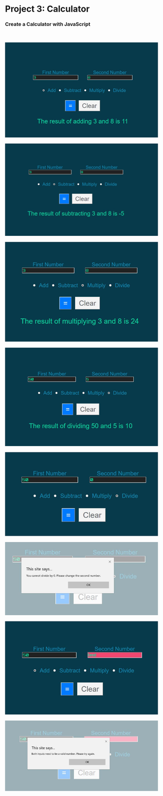 # Project 3: Calculator

### Create a Calculator with JavaScript

<br/><br/>
![Img1](https://github.com/kevincarrier/Miles-Technologies-Web-Bootcamp/blob/main/Project%203%20-%20Calculator/screenshots/img1.JPG)
<br/><br/>
![Img2](https://github.com/kevincarrier/Miles-Technologies-Web-Bootcamp/blob/main/Project%203%20-%20Calculator/screenshots/img2.JPG)
<br/><br/>
![Img3](https://github.com/kevincarrier/Miles-Technologies-Web-Bootcamp/blob/main/Project%203%20-%20Calculator/screenshots/img3.JPG)
<br/><br/>
![Img4](https://github.com/kevincarrier/Miles-Technologies-Web-Bootcamp/blob/main/Project%203%20-%20Calculator/screenshots/img4.JPG)
<br/><br/>
![Img5](https://github.com/kevincarrier/Miles-Technologies-Web-Bootcamp/blob/main/Project%203%20-%20Calculator/screenshots/img5.JPG)
<br/><br/>
![Img6](https://github.com/kevincarrier/Miles-Technologies-Web-Bootcamp/blob/main/Project%203%20-%20Calculator/screenshots/img6.JPG)
<br/><br/>
![Img7](https://github.com/kevincarrier/Miles-Technologies-Web-Bootcamp/blob/main/Project%203%20-%20Calculator/screenshots/img7.JPG)
<br/><br/>
![Img8](https://github.com/kevincarrier/Miles-Technologies-Web-Bootcamp/blob/main/Project%203%20-%20Calculator/screenshots/img8.JPG)
